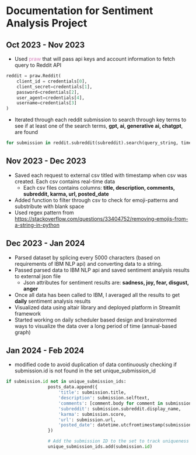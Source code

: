 # Documentation for Sentiment Analysis Project

## Oct 2023 - Nov 2023
- Used <span style="color: #d67fbb">praw</span> that will pass api keys and account information to fetch query to Reddit API
``` python
reddit = praw.Reddit(
    client_id = credentials[0],
    client_secret=credentials[1],
    password=credentials[2],
    user_agent=credentials[4],
    username=credentials[3]
)
```


- Iterated through each reddit submission to search through key terms to see if at least one of the search terms, **gpt, ai, generative ai, chatgpt**, are found 
``` python
for submission in reddit.subreddit(subreddit).search(query_string, time_filter='day', limit=20):

```

## Nov 2023 - Dec 2023
- Saved each request to external csv titled with timestamp when csv was created. Each csv contains real-time data
	- Each csv files contains columns: **title, description, comments, subreddit, karma, url, posted_date**
- Added function to filter through csv to check for emoji-patterns and substribute with blank space
- Used regex pattern from <href>https://stackoverflow.com/questions/33404752/removing-emojis-from-a-string-in-python </href>

## Dec 2023 - Jan 2024
- Parsed dataset by splicing every 5000 characters (based on requirements of IBM NLP api) and converting data to a string. 
- Passed parsed data to IBM NLP api and saved sentiment analysis results to external json file
	- Json attributes for sentiment results are: **sadness, joy, fear, disgust, anger**
- Once all data has been called to IBM, I averaged all the results to get **daily** sentiment analysis results
- Visualized data using altair library and deployed platform in Streamlit framework
- Started working on daily scheduler based design and brainstormed ways to visualize the data over a long period of time (annual-based graph)


## Jan 2024 - Feb 2024
- modified code to avoid duplication of data continuously checking if submission.id is not found in the set unique_submission_id
```python
if submission.id not in unique_submission_ids:
                posts_data.append({
                    'title': submission.title,
                    'description': submission.selftext,
                    'comments': [comment.body for comment in submission.comments.list()],
                    'subreddit': submission.subreddit.display_name,
                    'karma': submission.score,
                    'url': submission.url,
                    'posted_date': datetime.utcfromtimestamp(submission.created_utc)
                })

                # Add the submission ID to the set to track uniqueness
                unique_submission_ids.add(submission.id)

```
